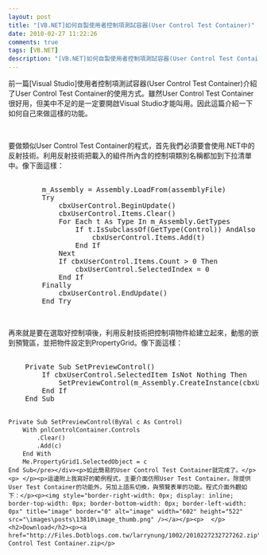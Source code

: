 ```yaml
---
layout: post
title: "[VB.NET]如何自製使用者控制項測試容器(User Control Test Container)"
date: 2010-02-27 11:22:26
comments: true
tags: [VB.NET]
description: "[VB.NET]如何自製使用者控制項測試容器(User Control Test Container)"
---
```

<p>前一篇[Visual Studio]使用者控制項測試容器(User Control Test Container)介紹了User Control Test Container的使用方式。雖然User Control Test Container很好用，但美中不足的是一定要開啟Visual Studio才能叫用。因此這篇介紹一下如何自己來做這樣的功能。</p><p> </p><p>要做類似User Control Test Container的程式，首先我們必須要會使用.NET中的反射技術。利用反射技術把載入的組件所內含的控制項類別名稱都加到下拉清單中。像下面這樣：  <br /> </p><div style="padding-bottom: 0px; margin: 0px; padding-left: 0px; padding-right: 0px; display: inline; float: none; padding-top: 0px" id="scid:812469c5-0cb0-4c63-8c15-c81123a09de7:5ac92dce-cd8b-40e6-a425-b3ee84e08bf3" class="wlWriterEditableSmartContent"><pre class="vb:nocontrols" name="code">
        m_Assembly = Assembly.LoadFrom(assemblyFile)
        Try
            cbxUserControl.BeginUpdate()
            cbxUserControl.Items.Clear()
            For Each t As Type In m_Assembly.GetTypes
                If t.IsSubclassOf(GetType(Control)) AndAlso Not t.IsAbstract AndAlso Not t.IsNested Then
                    cbxUserControl.Items.Add(t)
                End If
            Next
            If cbxUserControl.Items.Count &gt; 0 Then
                cbxUserControl.SelectedIndex = 0
            End If
        Finally
            cbxUserControl.EndUpdate()
        End Try</pre></div><p> </p><p>再來就是要在選取好控制項後，利用反射技術把控制項物件給建立起來，動態的嵌到預覽區，並把物件設定到PropertyGrid。像下面這樣： <br /> </p><div style="padding-bottom: 0px; margin: 0px; padding-left: 0px; padding-right: 0px; display: inline; float: none; padding-top: 0px" id="scid:812469c5-0cb0-4c63-8c15-c81123a09de7:0c4d8576-25b3-4799-b5da-78da4ed48ec4" class="wlWriterEditableSmartContent"><pre class="vb:nocontrols" name="code">
    Private Sub SetPreviewControl()
        If cbxUserControl.SelectedItem IsNot Nothing Then
            SetPreviewControl(m_Assembly.CreateInstance(cbxUserControl.Text))
        End If
    End Sub


    Private Sub SetPreviewControl(ByVal c As Control)
        With pnlControlContainer.Controls
            .Clear()
            .Add(c)
        End With
        Me.PropertyGrid1.SelectedObject = c      
    End Sub</pre></div><p>如此簡易的User Control Test Container就完成了。</p><p> </p><p>這邊附上我寫好的範例程式，主要介面仿照User Test Container。除提供User Test Container的功能外，另加上語系切換，與預覽表單的功能。程式介面外觀如下：</p><p><img style="border-right-width: 0px; display: inline; border-top-width: 0px; border-bottom-width: 0px; border-left-width: 0px" title="image" border="0" alt="image" width="602" height="522" src="\images\posts\13810\image_thumb.png" /></a></p><p>  </p> <h2>Download</h2><p><a href="http://Files.Dotblogs.com.tw/larrynung/1002/2010227232727262.zip">User Control Test Container.zip</p>